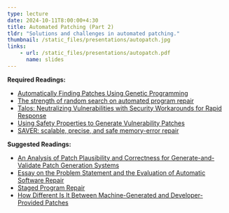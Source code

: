 ```yaml
---
type: lecture
date: 2024-10-11T8:00:00+4:30
title: Automated Patching (Part 2)
tldr: "Solutions and challenges in automated patching."
thumbnail: /static_files/presentations/autopatch.jpg
links:
    - url: /static_files/presentations/autopatch.pdf
      name: slides
---
```

**Required Readings:**
- [Automatically Finding Patches Using Genetic Programming](https://www.cs.cmu.edu/~clegoues/docs/legoues-icse09.pdf)
- [The strength of random search on automated program repair](https://dl.acm.org/doi/10.1145/2568225.2568254)
- [Talos: Neutralizing Vulnerabilities with Security Workarounds for Rapid Response](http://individual.utoronto.ca/jameshuang/Talos-Oakland2016.pdf)
- [Using Safety Properties to Generate Vulnerability Patches](https://facsrv.cs.depaul.edu/zhuang28/Senx-Oakland2019.pdf)
- [SAVER: scalable, precise, and safe memory-error repair](http://prl.korea.ac.kr/~june/papers/ICSE20.pdf)

**Suggested Readings:**
- [An Analysis of Patch Plausibility and Correctness for Generate-and-Validate Patch Generation Systems](http://groups.csail.mit.edu/pac/patchgen/papers/kali-issta2015.pdf)
- [Essay on the Problem Statement and the Evaluation of Automatic Software Repair](https://arxiv.org/pdf/1408.2103.pdf)
- [Staged Program Repair](https://people.csail.mit.edu/fanl/papers/spr-fse15.pdf)
- [How Different Is It Between Machine-Generated and Developer-Provided Patches](https://arxiv.org/pdf/1906.03447.pdf)